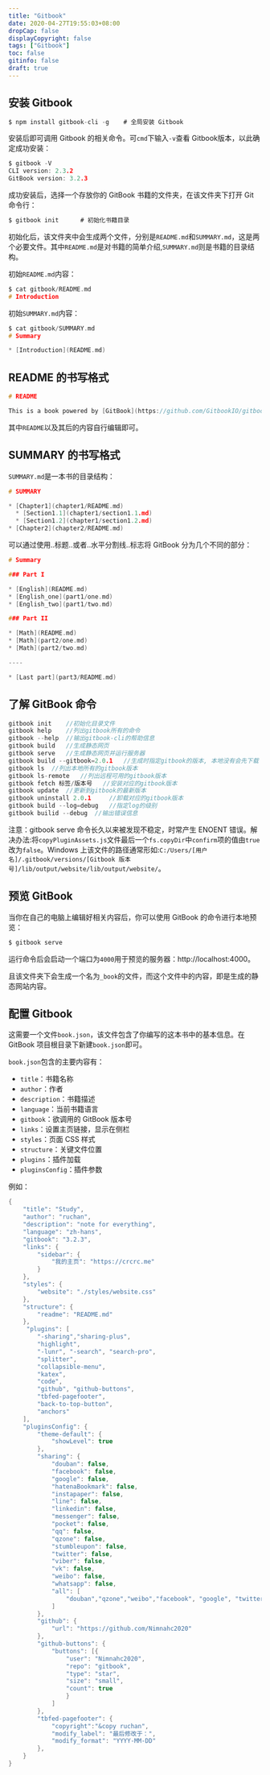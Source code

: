 ```yaml
---
title: "Gitbook"
date: 2020-04-27T19:55:03+08:00
dropCap: false
displayCopyright: false
tags: ["Gitbook"]
toc: false
gitinfo: false
draft: true
---
```


## 安装 Gitbook 
```C
$ npm install gitbook-cli -g	# 全局安装 Gitbook
```
安装后即可调用 Gitbook 的相关命令。可`cmd`下输入`-v`查看 Gitbook版本，以此确定成功安装：
```C
$ gitbook -V
CLI version: 2.3.2
GitBook version: 3.2.3
```
成功安装后，选择一个存放你的 GitBook 书籍的文件夹，在该文件夹下打开 Git 命令行：
```C
$ gitbook init		# 初始化书籍目录
```
初始化后，该文件夹中会生成两个文件，分别是`README.md`和`SUMMARY.md`，这是两个必要文件。其中`README.md`是对书籍的简单介绍,`SUMMARY.md`则是书籍的目录结构。

初始`README.md`内容：
```C
$ cat gitbook/README.md 
# Introduction
```
初始`SUMMARY.md`内容：
```C
$ cat gitbook/SUMMARY.md
# Summary

* [Introduction](README.md)
```

## README 的书写格式
```C
# README

This is a book powered by [GitBook](https://github.com/GitbookIO/gitbook).
```
其中`README`以及其后的内容自行编辑即可。

## SUMMARY 的书写格式
`SUMMARY.md`是一本书的目录结构：
```C
# SUMMARY

* [Chapter1](chapter1/README.md)
  * [Section1.1](chapter1/section1.1.md)
  * [Section1.2](chapter1/section1.2.md)
* [Chapter2](chapter2/README.md)
```
可以通过使用..标题..或者..水平分割线..标志将 GitBook 分为几个不同的部分：
```C
# Summary

### Part I

* [English](README.md)
* [English_one](part1/one.md)
* [English_two](part1/two.md)

### Part II

* [Math](README.md)
* [Math](part2/one.md)
* [Math](part2/two.md)

----

* [Last part](part3/README.md)
```

## 了解 GitBook 命令
```C
gitbook init    //初始化目录文件
gitbook help    //列出gitbook所有的命令
gitbook --help  //输出gitbook-cli的帮助信息
gitbook build   //生成静态网页
gitbook serve   //生成静态网页并运行服务器
gitbook build --gitbook=2.0.1   //生成时指定gitbook的版本, 本地没有会先下载
gitbook ls  //列出本地所有的gitbook版本
gitbook ls-remote   //列出远程可用的gitbook版本
gitbook fetch 标签/版本号   //安装对应的gitbook版本
gitbook update  //更新到gitbook的最新版本
gitbook uninstall 2.0.1     //卸载对应的gitbook版本
gitbook build --log=debug   //指定log的级别
gitbook builid --debug  //输出错误信息
```
注意：gitbook serve 命令长久以来被发现不稳定，时常产生 ENOENT 错误。解决办法:将`copyPluginAssets.js`文件最后一个`fs.copyDir`中`confirm`项的值由`true`改为`false`。Windows 上该文件的路径通常形如:`C:/Users/[用户名]/.gitbook/versions/[Gitbook 版本号]/lib/output/website/lib/output/website/`。

## 预览 GitBook
当你在自己的电脑上编辑好相关内容后，你可以使用 GitBook 的命令进行本地预览：
```C
$ gitbook serve
```
运行命令后会启动一个端口为`4000`用于预览的服务器：http://localhost:4000。

且该文件夹下会生成一个名为`_book`的文件，而这个文件中的内容，即是生成的静态网站内容。

## 配置 Gitbook
这需要一个文件`book.json`，该文件包含了你编写的这本书中的基本信息。在 GitBook 项目根目录下新建`book.json`即可。

`book.json`包含的主要内容有：
* `title`：书籍名称
* `author`：作者
* `description`：书籍描述
* `language`：当前书籍语言
* `gitbook`：欲调用的 GitBook 版本号
* `links`：设置主页链接，显示在侧栏
* `styles`：页面 CSS 样式
* `structure`：关键文件位置
* `plugins`：插件加载
* `pluginsConfig`：插件参数

例如：
```C
{
    "title": "Study",
    "author": "ruchan",
    "description": "note for everything",
    "language": "zh-hans",
    "gitbook": "3.2.3",
    "links": {
        "sidebar": {
            "我的主页": "https://crcrc.me"
        }
    },
    "styles": {
        "website": "./styles/website.css"
    },
    "structure": {
        "readme": "README.md"
    },
     "plugins": [
        "-sharing","sharing-plus",
        "highlight",
        "-lunr", "-search", "search-pro",
        "splitter",
        "collapsible-menu",
        "katex",
        "code",
        "github", "github-buttons",
        "tbfed-pagefooter",
        "back-to-top-button",
        "anchors"
    ],
    "pluginsConfig": {
        "theme-default": {
            "showLevel": true
        },
        "sharing": {
            "douban": false,
            "facebook": false,
            "google": false,
            "hatenaBookmark": false,
            "instapaper": false,
            "line": false,
            "linkedin": false,
            "messenger": false,
            "pocket": false,
            "qq": false,
            "qzone": false,
            "stumbleupon": false,
            "twitter": false,
            "viber": false,
            "vk": false,
            "weibo": false,
            "whatsapp": false,
            "all": [
                "douban","qzone","weibo","facebook", "google", "twitter"     
            ]
        },
        "github": {
            "url": "https://github.com/Nimnahc2020"
        },
        "github-buttons": {
            "buttons": [{
                "user": "Nimnahc2020",
                "repo": "gitbook",
                "type": "star",
                "size": "small",
                "count": true
                }
            ]
        },
        "tbfed-pagefooter": {
            "copyright":"&copy ruchan",
            "modify_label": "最后修改于：",
            "modify_format": "YYYY-MM-DD"
        },
    }
}